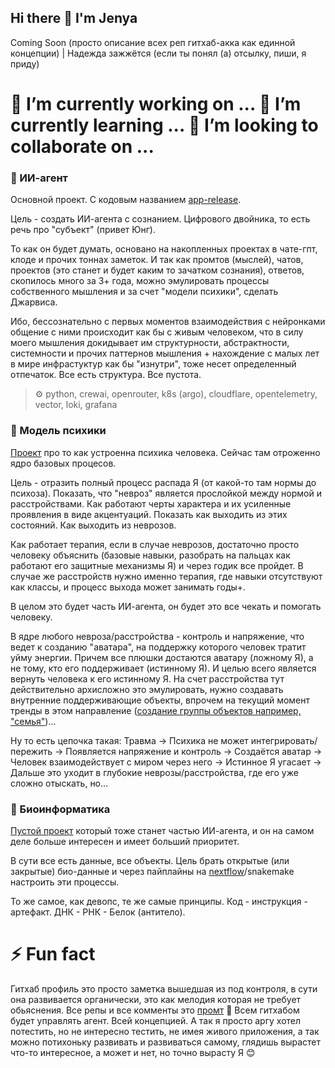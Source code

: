 ## Hi there 👋 I'm Jenya

<!--
**justgithubaccount/justgithubaccount** is a ✨ _special_ ✨ repository because its `README.md` (this file) appears on your GitHub profile.

Here are some ideas to get you started:

- 🔭 I’m currently working on ...
- 🌱 I’m currently learning ...
- 👯 I’m looking to collaborate on ...
- 🤔 I’m looking for help with ...
- 💬 Ask me about ...
- 📫 How to reach me: ...
- 😄 Pronouns: ...
- ⚡ Fun fact: ...
-->

Coming Soon (просто описание всех реп гитхаб-акка как единной концепции) | Надежда зажжётся (если ты понял (а) отсылку, пиши, я приду)


# 🔭 I’m currently working on ... 🌱 I’m currently learning ... 👯 I’m looking to collaborate on ...

### 🤖 ИИ-агент
Основной проект. С кодовым названием [app-release](https://github.com/justgithubaccount/app-release).  

Цель - создать ИИ-агента с сознанием. Цифрового двойника, то есть речь про "субъект" (привет Юнг).  

То как он будет думать, основано на накопленных проектах в чате-гпт, клоде и прочих тоннах заметок. И так как промтов (мыслей), чатов, проектов (это станет и будет каким то зачатком сознания), ответов, скопилось много за 3+ года, можно эмулировать процессы собственного мышления и за счет "модели психики", сделать Джарвиса.  

Ибо, бессознательно с первых моментов взаимодействия с нейронками общение с ними происходит как бы с живым человеком, что в силу моего мышления докидывает им структурности, абстрактности, системности и прочих паттернов мышления + нахождение с малых лет в мире инфрастуктур как бы "изнутри", тоже несет определенный отпечаток. Все есть структура. Все пустота.

> ⚙️ python, crewai, openrouter, k8s (argo), cloudflare, opentelemetry, vector, loki, grafana

### 🧠 Модель психики
[Проект](https://github.com/justgithubaccount/psy-ooc-core) про то как устроенна психика человека. Сейчас там отроженно ядро базовых процесов.  

Цель - отразить полный процесс распада Я (от какой-то там нормы до психоза). Показать, что "невроз" является прослойкой между нормой и расстройствами. Как работают черты характера и их усиленные проявления в виде акцентуаций. Показать как выходить из этих состояний. Как выходить из неврозов.  

Как работает терапия, если в случае неврозов, достаточно просто человеку объяснить (базовые навыки, разобрать на пальцах как работают его защитные механизмы Я) и через годик все пройдет. В случае же расстройств нужно именно терапия, где навыки отсутствуют как классы, и процесс выхода может занимать годы+.  

В целом это будет часть ИИ-агента, он будет это все чекать и помогать человеку.  

В ядре любого невроза/расстройства - контроль и напряжение, что ведет к созданию "аватара", на поддержку которого человек тратит уйму энергии. Причем все плюшки достаются аватару (ложному Я), а не тому, кто его поддерживает (истинному Я). И целью всего является вернуть человека к его истинному Я. На счет расстройства тут действительно архисложно это эмулировать, нужно создавать внутренние поддерживающие объекты, впрочем на текущий момент тренды в этом направление ([создание группы объектов например, "семья"](https://ifs-russia.ru/))...

Ну то есть цепочка такая: Травма → Психика не может интегрировать/пережить → Появляется напряжение и контроль → Создаётся аватар → Человек взаимодействует с миром через него → Истинное Я угасает → Дальше это уходит в глубокие неврозы/расстройства, где его уже сложно отыскать, но...

### 🧬 Биоинформатика
[Пустой проект](https://github.com/justgithubaccount/bio-nextflow-blood) который тоже станет частью ИИ-агента, и он на самом деле больше интересен и имеет больший приоритет.  

В сути все есть данные, все объекты. Цель брать открытые (или закрытые) био-данные и через пайплайны на [nextflow](https://github.com/justgithubaccount/app-release/blob/main/context/how-to-bio.md)/snakemake настроить эти процессы.  

То же самое, как девопс, те же самые принципы. Код - инструкция - артефакт. ДНК - РНК - Белок (антитело).

# ⚡ Fun fact

Гитхаб профиль это просто заметка вышедшая из под контроля, в сути она развивается органически, это как мелодия которая не требует обьяснения. Все репы и все комменты это [промт](https://github.com/justgithubaccount/app-release/blob/main/context/how-to-psy.md) 🤯 Всем гитхабом будет управлять агент. Всей концепцией. А так я просто аргу хотел потестить, но не интересно тестить, не имея живого приложения, а так можно потихоньку развивать и развиваться самому, глядишь вырастет что-то интересное, а может и нет, но точно вырасту Я 😊  
